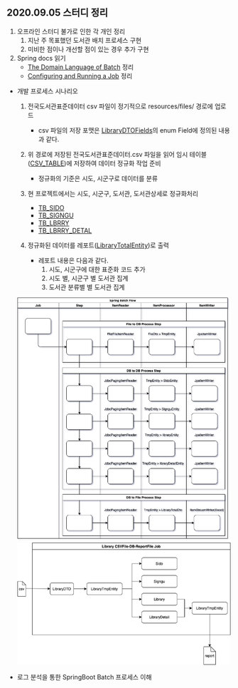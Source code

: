 ## 2020.09.05 스터디 정리

1. 오프라인 스터디 불가로 인한 각 개인 정리
    1) 지난 주 목표했던 도서관 배치 프로세스 구현
    2) 미비한 점이나 개선할 점이 있는 경우 추가 구현
2. Spring docs 읽기
    - [The Domain Language of Batch](https://docs.spring.io/spring-batch/docs/current/reference/html/domain.html#domainLanguageOfBatch) 정리
    - [Configuring and Running a Job](https://docs.spring.io/spring-batch/docs/current/reference/html/job.html#configureJob) 정리


* 개발 프로세스 시나리오
    1. 전국도서관표준데이터 csv 파일이 정기적으로 resources/files/ 경로에 업로드
        - csv 파일의 저장 포맷은 [LibraryDTOFields](/src/main/java/com/batch/demo/library/domain/enums/LibraryDTOFields.java)의 enum Field에 정의된 내용과 같다.

    2. 위 경로에 저장된 전국도서관표준데이터.csv 파일을 읽어 임시 테이블([CSV_TABLE](/src/main/java/com/batch/demo/library/domain/LibraryTmpEntity.java))에 저장하여 데이터 정규화 작업 준비
        - 정규화의 기준은 시도, 시군구로 데이터를 분류

    3. 현 프로젝트에서는 시도, 시군구, 도서관, 도서관상세로 정규화처리
        - [TB_SIDO](/src/main/java/com/batch/demo/library/domain/Sido.java)
        - [TB_SIGNGU](/src/main/java/com/batch/demo/library/domain/Signgu.java) 
        - [TB_LBRRY](/src/main/java/com/batch/demo/library/domain/LibraryEntity.java)
        - [TB_LBRRY_DETAL](/src/main/java/com/batch/demo/library/domain/LibraryDetailEntity.java)

    4. 정규화된 데이터를 레포트([LibraryTotalEntity](/src/main/java/com/batch/demo/library/domain/LibraryTotalEntity.java))로 출력
        - 레포트 내용은 다음과 같다.
            1) 시도, 시군구에 대한 표준화 코드 추가
            2) 시도 별, 시군구 별 도서관 집계
            3) 도서관 분류별 별 도서관 집계

    ![통합 Job 프로세스](/img/batchprocess/library-batch-process_1.png)
    ![Job 데이터 흐름](/img/batchprocess/library-batch-process_2.png)

* 로그 분석을 통한 SpringBoot Batch 프로세스 이해

